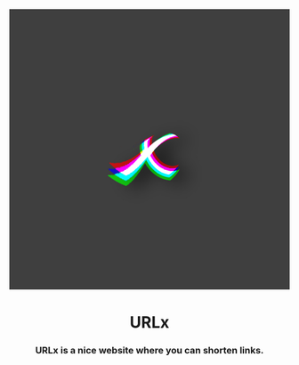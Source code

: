 <div align="center">
    <img src="URLX.jpg">
    <h1>URLx</h1>
    <h3>URLx is a nice website where you can shorten links.</h3>
</div>